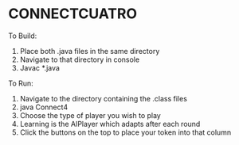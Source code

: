 # CONNECTCUATRO
To Build:
1. Place both .java files in the same directory
2. Navigate to that directory in console
3. Javac *.java

To Run:
1. Navigate to the directory containing the .class files
2. java Connect4
3. Choose the type of player you wish to play
4. Learning is the AIPlayer which adapts after each round
5. Click the buttons on the top to place your token into that column
